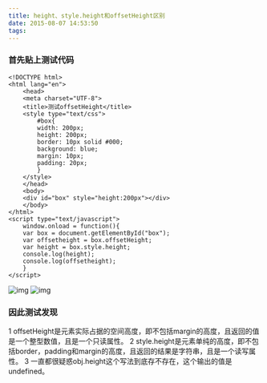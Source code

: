 ```yaml
---
title: height、style.height和offsetHeight区别
date: 2015-08-07 14:53:50
tags:
---
```

### 首先贴上测试代码
```
<!DOCTYPE html>
<html lang="en">
    <head>
	<meta charset="UTF-8">
	<title>测试offsetHeight</title>
	<style type="text/css">
	    #box{
		width: 200px;
		height: 200px;
		border: 10px solid #000;
		background: blue;
		margin: 10px;
		padding: 20px;
	    }
	</style>
    </head>
    <body>
	<div id="box" style="height:200px"></div>
    </body>
</html>
<script type="text/javascript">
    window.onload = function(){
	var box = document.getElementById("box");
	var offsetheight = box.offsetHeight;
	var height = box.style.height;
	console.log(height);
	console.log(offsetheight);
    }
</script>
```
<!--more-->
![img](/images/myPic/20160807-2.png)
![img](/images/myPic/20160807-1.png)
### 因此测试发现
1 offsetHeight是元素实际占据的空间高度，即不包括margin的高度，且返回的值是一个整型数值，且是一个只读属性。
2 style.height是元素单纯的高度，即不包括border，padding和margin的高度，且返回的结果是字符串，且是一个读写属性。
3 一直都很疑惑obj.height这个写法到底存不存在，这个输出的值是undefined。
